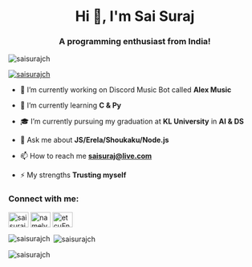 <h1 align="center">Hi 👋, I'm Sai Suraj</h1>
<h3 align="center">A programming enthusiast from India!</h3>

<p align="left"> <img src="https://komarev.com/ghpvc/?username=saisurajch&label=Profile%20views&color=0e75b6&style=flat" alt="saisurajch" /> </p>

<p align="left"> <a href="https://twitter.com/saisurajch" target="blank"><img src="https://img.shields.io/twitter/follow/saisurajch?logo=twitter&style=for-the-badge" alt="saisurajch" /></a> </p>

- 🔭 I’m currently working on Discord Music Bot called **Alex Music**

- 🌱 I’m currently learning **C & Py**

- 🎓 I’m currently pursuing my graduation at **KL University** in **AI & DS**

- 💬 Ask me about **JS/Erela/Shoukaku/Node.js**

- 📫 How to reach me **saisuraj@live.com**

- ⚡ My strengths **Trusting myself**

<h3 align="left">Connect with me:</h3>
<p align="left">
<a href="https://twitter.com/saisurajch" target="blank"><img align="center" src="https://raw.githubusercontent.com/rahuldkjain/github-profile-readme-generator/master/src/images/icons/Social/twitter.svg" alt="saisurajch" height="30" width="40" /></a>
<a href="https://instagram.com/namelysuraj" target="blank"><img align="center" src="https://raw.githubusercontent.com/rahuldkjain/github-profile-readme-generator/master/src/images/icons/Social/instagram.svg" alt="namelysuraj" height="30" width="40" /></a>
<a href="https://discord.gg/etcuFnRqnx" target="blank"><img align="center" src="https://raw.githubusercontent.com/rahuldkjain/github-profile-readme-generator/master/src/images/icons/Social/discord.svg" alt="etcuFnRqnx" height="30" width="40" /></a>
</p>


<p><img align="left" src="https://github-readme-stats.vercel.app/api/top-langs?username=saisurajch&show_icons=true&locale=en&layout=compact" alt="saisurajch" /></p>

<p>&nbsp;<img align="center" src="https://github-readme-stats.vercel.app/api?username=saisurajch&show_icons=true&locale=en" alt="saisurajch" /></p>

<p><img align="center" src="https://github-readme-streak-stats.herokuapp.com/?user=saisurajch&" alt="saisurajch" /></p>


